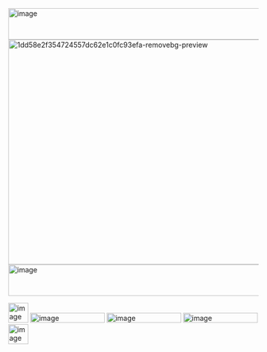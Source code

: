 <img width="540" height="63" alt="image" src="https://github.com/user-attachments/assets/e0765295-0654-450b-8493-e282228c40c4" />
<img width="552" height="452" alt="1dd58e2f354724557dc62e1c0fc93efa-removebg-preview" src="https://github.com/user-attachments/assets/75316748-a3dc-4181-945e-c08dae012123" />
<img width="540" height="63" alt="image" src="https://github.com/user-attachments/assets/c6396652-cf9d-4b82-ad0b-9497e6448bf0" />

<img width="40" height="40" alt="image" src="https://github.com/user-attachments/assets/47199d0c-a9c4-449a-90c2-01a3c8640b2a" /> <img width="150" height="20" alt="image" src="https://github.com/user-attachments/assets/1c87a0f0-1eb0-402d-ad40-ad75dc537960" /> <img width="150" height="20" alt="image" src="https://github.com/user-attachments/assets/0a4ee289-5202-484c-ae5d-b48114346067" /> <img width="150" height="20" alt="image" src="https://github.com/user-attachments/assets/560b7d07-aebb-496f-ae36-4173b2bb02b6" /> <img width="40" height="40" alt="image" src="https://github.com/user-attachments/assets/d3704a1d-92c2-49d3-be34-2e2758136a81" />
